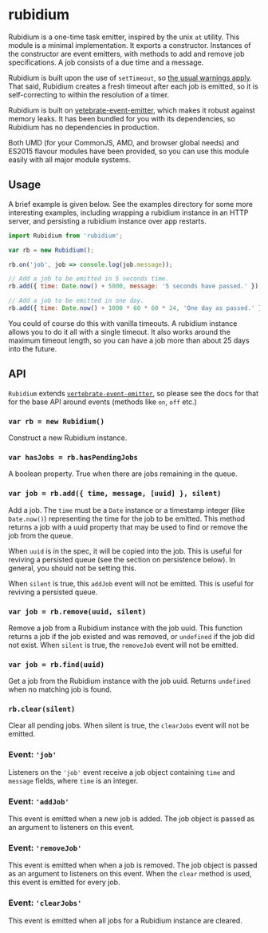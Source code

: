# rubidium

Rubidium is a one-time task emitter, inspired by the unix `at` utility. This
module is a minimal implementation. It exports a constructor. Instances of the
constructor are event emitters, with methods to add and remove job
specifications. A job consists of a due time and a message.

Rubidium is built upon the use of `setTimeout`, so [the usual warnings apply](http://nodejs.org/api/timers.html#timers_settimeout_callback_delay_arg).
That said, Rubidium creates a fresh timeout after each job is emitted, so it is
self-correcting to within the resolution of a timer.

Rubidium is built on
[vetebrate-event-emitter](https://github.com/qubyte/vertebrate-event-emitter),
which makes it robust against memory leaks. It has been bundled for you with
its dependencies, so Rubidium has no dependencies in production.

Both UMD (for your CommonJS, AMD, and browser global needs) and ES2015 flavour
modules have been provided, so you can use this module easily with all major
module systems.

## Usage

A brief example is given below. See the examples directory for some more
interesting examples, including wrapping a rubidium instance in an HTTP server,
and persisting a rubidium instance over app restarts.

```javascript
import Rubidium from 'rubidium';

var rb = new Rubidium();

rb.on('job', job => console.log(job.message));

// Add a job to be emitted in 5 seconds time.
rb.add({ time: Date.now() + 5000, message: '5 seconds have passed.' });

// Add a job to be emitted in one day.
rb.add({ time: Date.now() + 1000 * 60 * 60 * 24, 'One day as passed.' });
```

You could of course do this with vanilla timeouts. A rubidium instance allows
you to do it all with a single timeout. It also works around the maximum timeout
length, so you can have a job more than about 25 days into the future.

## API

`Rubidium` extends
[`vertebrate-event-emitter`](https://github.com/qubyte/vertebrate-event-emitter),
so please see the docs for that for the base API around events (methods like
`on`, `off` etc.)

### `var rb = new Rubidium()`

Construct a new Rubidium instance.

### `var hasJobs = rb.hasPendingJobs`

A boolean property. True when there are jobs remaining in the queue.

### `var job = rb.add({ time, message, [uuid] }, silent)`

Add a job. The `time` must be a `Date` instance or a timestamp integer (like
`Date.now()`) representing the time for the job to be emitted. This method
returns a job with a uuid property that may be used to find or remove the job
from the queue.

When `uuid` is in the spec, it will be copied into the job. This is useful for
reviving a persisted queue (see the section on persistence below). In general,
you should not be setting this.

When `silent` is true, this `addJob` event will not be emitted. This is useful
for reviving a persisted queue.

### `var job = rb.remove(uuid, silent)`

Remove a job from a Rubidium instance with the job uuid. This function returns a
job if the job existed and was removed, or `undefined` if the job did not exist.
When `silent` is true, the `removeJob` event will not be emitted.

### `var job = rb.find(uuid)`

Get a job from the Rubidium instance with the job uuid. Returns `undefined` when
no matching job is found.

### `rb.clear(silent)`

Clear all pending jobs. When silent is true, the `clearJobs` event will not be
emitted.

### Event: `'job'`

Listeners on the `'job'` event receive a job object containing `time` and
`message` fields, where `time` is an integer.

### Event: `'addJob'`

This event is emitted when a new job is added. The job object is passed as an
argument to listeners on this event.

### Event: `'removeJob'`

This event is emitted when when a job is removed. The job object is passed as an
argument to listeners on this event. When the `clear` method is used, this event
is emitted for every job.

### Event: `'clearJobs'`

This event is emitted when all jobs for a Rubidium instance are cleared.
